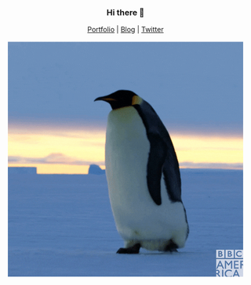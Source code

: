 <h3 align="center">Hi there 👋</h3>
<p align="center">
  <a href="https://www.lorenzweiss.de/">Portfolio</a> |
  <a href="https://www.lorenzweiss.de/blog">Blog</a> |
  <a href="https://twitter.com/loweisz">Twitter</a>
  <br />
  <br />
  <img src="https://github.com/loweisz/loweisz/blob/master/penguin.gif" />
</p>
<!--
**loweisz/loweisz** is a ✨ _special_ ✨ repository because its `README.md` (this file) appears on your GitHub profile.

Here are some ideas to get you started:

- 🔭 I’m currently working on ...
- 🌱 I’m currently learning ...
- 👯 I’m looking to collaborate on ...
- 🤔 I’m looking for help with ...
- 💬 Ask me about ...
- 📫 How to reach me: ...
- 😄 Pronouns: ...
- ⚡ Fun fact: ...
-->
